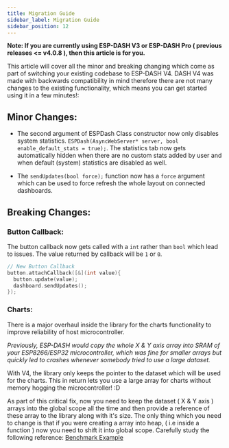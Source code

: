 ```yaml
---
title: Migration Guide
sidebar_label: Migration Guide
sidebar_position: 12
---
```


**Note: If you are currently using ESP-DASH V3 or ESP-DASH Pro ( previous releases <= v4.0.8 ), then this article is for you.**

This article will cover all the minor and breaking changing which come as part of switching your existing codebase to ESP-DASH V4. DASH V4 was made with backwards compatibility in mind therefore there are not many changes to the existing functionality, which means you can get started using it in a few minutes!:



## Minor Changes:


- The second argument of ESPDash Class constructor now only disables system statistics. `ESPDash(AsyncWebServer* server, bool enable_default_stats = true);`. The statistics tab now gets automatically hidden when there are no custom stats added by user and when default (system) statistics are disabled as well.

- The `sendUpdates(bool force);` function now has a `force` argument which can be used to force refresh the whole layout on connected dashboards.


## Breaking Changes:

### Button Callback:
The button callback now gets called with a `int` rather than `bool` which lead to issues. The value returned by callback will be `1` or `0`.

```cpp
// New Button Callback
button.attachCallback([&](int value){
  button.update(value);
  dashboard.sendUpdates();
});
```


### Charts:

There is a major overhaul inside the library for the charts functionality to improve reliability of host microcontroller.

*Previously, ESP-DASH would copy the whole X & Y axis array into SRAM of your ESP8266/ESP32 microcontroller, which was fine for smaller arrays but quickly led to crashes whenever somebody tried to use a large dataset.*

With V4, the library only keeps the pointer to the dataset which will be used for the charts. This in return lets you use a large array for charts without memory hogging the microcontroller! :D

As part of this critical fix, now you need to keep the dataset ( X & Y axis ) arrays into the global scope all the time and then provide a reference of these array to the library along with it's size. The only thing which you need to change is that if you were creating a array into heap, ( i.e inside a function ) now you need to shift it into global scope. Carefully study the following reference: [Benchmark Example](https://github.com/ayushsharma82/ESP-DASH/blob/master/examples/Benchmark/Benchmark.ino#L56)



